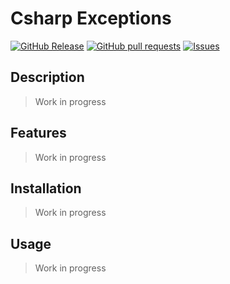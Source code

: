 # Csharp Exceptions
[![GitHub Release](https://img.shields.io/github/release/zjayers/csharp.exceptions.svg?style=flat)](https://github.com/zjayers/csharp.exceptions/releases)
[![GitHub pull requests](https://img.shields.io/github/issues-pr/zjayers/csharp.exceptions.svg?style=flat)](https://github.com/zjayers/csharp.exceptions/pulls)
[![Issues](https://img.shields.io/github/issues-raw/zjayers/csharp.exceptions.svg?maxAge=25000)](https://github.com/zjayers/csharp.exceptions/issues)

## Description

> Work in progress

## Features

> Work in progress

## Installation

> Work in progress

## Usage

> Work in progress
